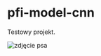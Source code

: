 # pfi-model-cnn
Testowy projekt.

![zdjęcie psa](https://www.hdnicewallpapers.com/Walls/Big/Dog/Red_Dog_5K_Wallpaper.jpg)
